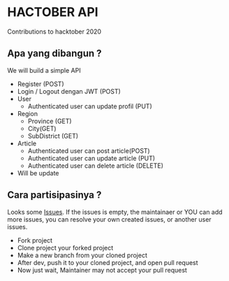 # HACTOBER API

Contributions to hacktober 2020

## Apa yang dibangun ?

We will build a simple API

- Register (POST)
- Login / Logout dengan JWT (POST)
- User
    - Authenticated user can update profil (PUT)
- Region
    - Province (GET)
    - City(GET)
    - SubDistrict (GET)
- Article
    - Authenticated user can post article(POST)
    - Authenticated user can update article (PUT)
    - Authenticated user can delete article (DELETE)
- Will be update

## Cara partisipasinya ?

Looks some [Issues](https://github.com/ericksuryadinata/hacktober-api/issues).
If the issues is empty, the maintainaer or YOU can add more issues, you can resolve your own created issues, or another user issues.

- Fork project
- Clone project your forked project
- Make a new branch from your cloned project
- After dev, push it to your cloned project, and open pull request
- Now just wait, Maintainer may not accept your pull request

